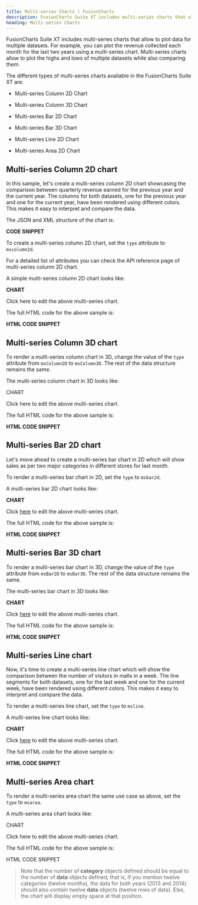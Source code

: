 ```yaml
---
title: Multi-series Charts | FusionCharts
description: FusionCharts Suite XT includes multi-series charts that allow to plot data for multiple datasets. For example, you can plot the revenue collected each month for the last two years using a multi-series chart.
heading: Multi-series Charts
---
```


FusionCharts Suite XT includes multi-series charts that allow to plot data for multiple datasets. For example, you can plot the revenue collected each month for the last two years using a multi-series chart. Multi-series charts allow to plot the highs and lows of multiple datasets while also comparing them.

The different types of multi-series charts available in the FusionCharts Suite XT are:

* Multi-series Column 2D Chart

* Multi-series Column 3D Chart

* Multi-series Bar 2D Chart

* Multi-series Bar 3D Chart

* Multi-series Line 2D Chart

* Multi-series Area 2D Chart

## Multi-series Column 2D chart

In this sample, let's create a multi-series column 2D chart  showcasing the comparison between quarterly revenue earned for the previous year and the current year. The columns for both datasets, one for the previous year and one for the current year, have been rendered using different colors. This makes it easy to interpret and compare the data.

The JSON and XML structure of the chart is:

**CODE SNIPPET**

To create a multi-series column 2D chart, set the `type` attribute to `mscolumn2d`.

For a detailed list of attributes you can check the API reference page of multi-series column 2D chart.

A simple multi-series column 2D chart looks like:

**CHART**

Click here to edit the above multi-series chart.

The full HTML code for the above sample is:

**HTML CODE SNIPPET**

## Multi-series Column 3D chart

To render a multi-series column chart in 3D, change the value of the `type` attribute from `msColumn2D` to `msColumn3D`. The rest of the data structure remains the same.

The multi-series column chart in 3D looks like:

CHART

Click here to edit the above multi-series chart.

The full HTML code for the above sample is:

**HTML CODE SNIPPET**

## Multi-series Bar 2D chart
Let's move ahead to create a multi-series bar chart in 2D which will show sales as per two major categories in different stores for last month.

To render a multi-series bar chart in 2D, set the `type` to `msbar2d`.

A multi-series bar 2D chart looks like:

**CHART**

Click [here](http://jsfiddle.net/fusioncharts/H92Sx/) to edit the above multi-series chart.

The full HTML code for the above sample is:

**HTML CODE SNIPPET**

## Multi-series Bar 3D chart

To render a multi-series bar chart in 3D, change the value of the `type` attribute from `msBar2D` to `msBar3D`. The rest of the data structure remains the same.

The multi-series bar chart in 3D looks like:

**CHART**

Click [here](http://jsfiddle.net/fusioncharts/X9xPM/) to edit the above multi-series chart.

The full HTML code for the above sample is:

**HTML CODE SNIPPET**

## Multi-series Line chart

Now, it's time to create a multi-series line chart which will show the comparison between the number of visitors in malls in a week. The line segments for both datasets, one for the last week and one for the current week, have been rendered using different colors. This makes it easy to interpret and compare the data.

To render a multi-series line chart, set the `type` to `msline`.

A multi-series line chart looks like:

**CHART**

Click [here](http://jsfiddle.net/fusioncharts/T5C6h/) to edit the above multi-series chart.

The full HTML code for the above sample is:

**HTML CODE SNIPPET**

## Multi-series Area chart

To render a multi-series area chart the same use case as above, set the `type` to `msarea`.

A multi-series area chart looks like:

CHART

Click here to edit the above multi-series chart.

The full HTML code for the above sample is:

HTML CODE SNIPPET

> Note that the number of **category** objects defined should be equal to the number of **data** objects defined, that is, if you mention twelve categories (twelve months), the data for both years (2013 and 2014) should also contain twelve **data** objects (twelve rows of data). Else, the chart will display empty space at that position.